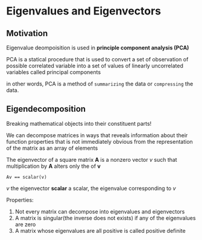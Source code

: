 # Eigenvalues and Eigenvectors

## Motivation

Eigenvalue deompoisition is used in **principle component analysis (PCA)** 

PCA is a statical procedure that is used to convert a set of observation of possible correlated variable 
into a set of values of linearly uncorrelated variables called principal components

in other words, PCA is a method of `summarizing` the data or `compressing` the data.

## Eigendecomposition

Breaking mathematical objects into their constituent parts!

We can decompose matrices in ways that reveals information about their function properties that is not immediately obvious from the representation of the matrix as an array of elements


The eigenvector of a square matrix **A** is a nonzero vector *v* such that multiplication by **A** alters only the of **v**

`Av == scalar(v)`

*v* the eigenvector
**scalar** a scalar, the eigenvalue corresponding to *v*


Properties:
1. Not every matrix can decompose into eigenvalues and eigenvectors
2. A matrix is singular(the inverse does not exists) if any of the eigenvalues are zero
3. A matrix whose eigenvalues are all positive is called positive definite







